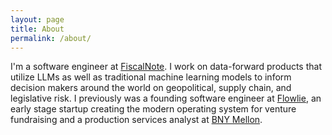 ```yaml
---
layout: page
title: About
permalink: /about/
---
```


I'm a software engineer at [FiscalNote](https://fiscalnote.com/). I work on data-forward products that utilize LLMs as well as traditional machine learning models to inform decision makers around the world on geopolitical, supply chain, and legislative risk. I previously was a founding software engineer at [Flowlie](https://www.flowlie.com/), an early stage startup creating the modern operating system for venture fundraising and a production services analyst at [BNY Mellon](https://www.bnymellon.com/).
